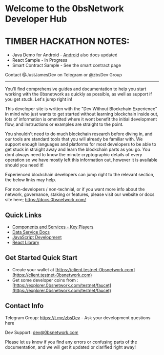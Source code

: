 # Welcome to the 0bsNetwork Developer Hub

# TIMBER HACKATHON NOTES:

- Java Demo for Android - [Android](resources/SendDataToBlockchain.zip) also docs updated
- React Sample - In Progress
- Smart Contract Sample - See the smart contract page

Contact @JustJamesDev on Telegram or @zbsDev Group

***

You'll find comprehensive guides and documentation to help you start working with the 0bsnetwork as quickly as possible, as well as support if you get stuck. Let's jump right in!

This developer site is written with the "Dev Without Blockchain Experience" in mind who just wants to get started without learning blockchain inside out, lots of information is ommitted where it wont benefit the initial development flow, and instructions or examples are straight to the point.

You shouldn't need to do much blockchain research before diving in, and our tools are standard tools that you will already be familiar with. We support enough languages and platforms for most developers to be able to get stuck in straight away and learn the blockchain parts as you go. You dont always need to know the minute cryptographic details of every operation so we have mostly left this information out, however it is available should you need it!

Experienced blockchain developers can jump right to the relevant section, the below links may help.

For non-developers / non-technial, or if you want more info about the network, governance, staking or features, please visit our website or docs site here; https://docs.0bsnetwork.com/

## Quick Links

* [Components and Services - Key Players](componentsandservices.md)
* [Data Service Docs](dataservice.md)
* [JavaScript Development](javascript.md)
* [React Library](react.md)

## Get Started Quick Start

- Create your wallet at [https://client.testnet-0bsnetwork.com](https://client.testnet-0bsnetwork.com)
- Get some developer coins from : [https://explorer.0bsnetwork.com/testnet/faucet](https://explorer.0bsnetwork.com/testnet/faucet)

## Contact Info

Telegram Group: https://t.me/zbsDev - Ask your development questions here

Dev Support: dev@0bsnetwork.com

Please let us know if you find any errors or confusing parts of the documentation, and we will get it updated or clarified right away!
